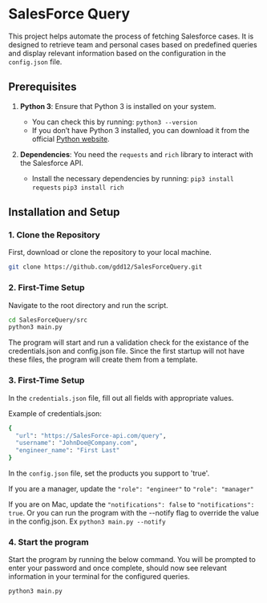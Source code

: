 # SalesForce Query

This project helps automate the process of fetching Salesforce cases. It is designed to retrieve team and personal cases based on predefined queries and display relevant information based on the configuration in the `config.json` file.

## Prerequisites

1. **Python 3**: Ensure that Python 3 is installed on your system.
	- You can check this by running: 
		```python3 --version```
	- If you don’t have Python 3 installed, you can download it from the official [Python website](https://www.python.org/downloads/).

2. **Dependencies**: You need the `requests` and `rich` library to interact with the Salesforce API.
	- Install the necessary dependencies by running:
		```pip3 install requests```
    ```pip3 install rich```

## Installation and Setup

### 1. Clone the Repository

First, download or clone the repository to your local machine.

```bash
git clone https://github.com/gdd12/SalesForceQuery.git
```

### 2. First-Time Setup

Navigate to the root directory and run the script.
```bash
cd SalesForceQuery/src
python3 main.py
```

The program will start and run a validation check for the existance of the credentials.json and config.json file. Since the first startup will not have these files, the program will create them from a template.

### 3. First-Time Setup
In the ```credentials.json``` file, fill out all fields with appropriate values.

Example of credentials.json:
```bash
{
  "url": "https://SalesForce-api.com/query",
  "username": "JohnDoe@Company.com",
  "engineer_name": "First Last"
}
```
In the ```config.json``` file, set the products you support to 'true'.

If you are a manager, update the ```"role": "engineer"``` to ```"role": "manager"```

If you are on Mac, update the ```"notifications": false``` to ```"notifications": true```. Or you can run the program with the --notify flag to override the value in the config.json. Ex ```python3 main.py --notify```

### 4. Start the program

Start the program by running the below command. You will be prompted to enter your password and once complete, should now see relevant information in your terminal for the configured queries.

```bash
python3 main.py
```